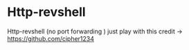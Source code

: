 # Http-revshell
 Http-revshell (no port forwarding ) just play with this  credit ->          https://github.com/cipher1234
